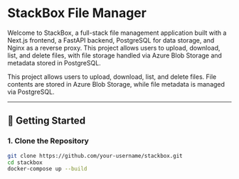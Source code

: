 # StackBox File Manager

Welcome to StackBox, a full-stack file management application built with a Next.js frontend, a FastAPI backend, PostgreSQL for data storage, and Nginx as a reverse proxy. This project allows users to upload, download, list, and delete files, with file storage handled via Azure Blob Storage and metadata stored in PostgreSQL.

This project allows users to upload, download, list, and delete files. File contents are stored in Azure Blob Storage, while file metadata is managed via PostgreSQL.

---

## 🚀 Getting Started

### 1. Clone the Repository

```bash
git clone https://github.com/your-username/stackbox.git
cd stackbox
docker-compose up --build
